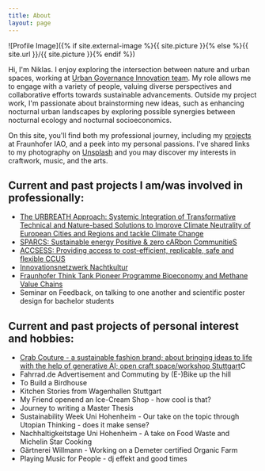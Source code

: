 ```yaml
---
title: About
layout: page
---
```

![Profile Image]({% if site.external-image %}{{ site.picture }}{% else %}{{ site.url }}/{{ site.picture }}{% endif %})

<p>Hi, I'm Niklas. I enjoy exploring the intersection between nature and urban spaces, working at <a href="https://www.iao.fraunhofer.de/>Fraunhofer IAO</a> within the Urban Systems Engineering and <a href="https://www.muse.iao.fraunhofer.de/de/ueber_uns/team_stadtsystemgestaltung.html>Urban Governance Innovation team</a>. My role allows me to engage with a variety of people, valuing diverse perspectives and collaborative efforts towards sustainable advancements. Outside my project work, I'm passionate about brainstorming new ideas, such as enhancing nocturnal urban landscapes by exploring possible synergies between nocturnal ecology and nocturnal socioeconomics.</p>


<p>On this site, you'll find both my professional journey, including my <a href="https://drive.google.com/file/d/1CsroAjRd4nupAy5cM3a1FllBr1IMsjbN/view?usp=drive_link>CV</a> and details about my <a href="https://nikefn.github.io//projects>projects</a> at Fraunhofer IAO, and a peek into my personal passions. I've shared links to my photography on <a href="https://unsplash.com/de/@neffler">Unsplash</a> and you may discover my interests in craftwork, music, and the arts.</p>


<h2>Current and past projects I am/was involved in professionally:</h2>

<ul>
	<li><a href="https://nikefn.github.io//urbreath">The URBREATH Approach: Systemic Integration of Transformative Technical and Nature-based Solutions to Improve Climate Neutrality of European Cities and Regions and tackle Climate Change</a></li>
	<li><a href="https://nikefn.github.io//sparcs">SPARCS: Sustainable energy Positive & zero cARbon CommunitieS</a></li>
<li><a href="https://nikefn.github.io//accsess">ACCSESS: Providing access to cost-efficient, replicable, safe and flexible CCUS</a></li>
<li><a href="https://digitalakademie-bw.de/startschuss-innovationsnetzwerk-nachtkultur/">Innovationsnetzwerk Nachtkultur</a></li>
<li><a href="https://www.fraunhofer.de/de/forschung/fraunhofer-strategische-forschungsfelder/biooekonomie.html">Fraunhofer Think Tank Pioneer Programme Bioeconomy and Methane Value Chains</a></li>
<li>Seminar on Feedback, on talking to one another and scientific poster design for bachelor students</li>
</ul>

<h2>Current and past projects of personal interest and hobbies:</h2>

<ul>
	<li><a href="https://nikefn.github.io//crabcouture">Crab Couture - a sustainable fashion brand; about bringing ideas to life with the help of generative AI; open craft space/workshop Stuttgart</a>C</li>
	<li>Fahrrad.de Advertisement and Commuting by (E-)Bike up the hill</li>
	<li>To Build a Birdhouse</li>
	<li>Kitchen Stories from Wagenhallen Stuttgart</li>
	<li>My Friend openend an Ice-Cream Shop - how cool is that?</li>
	<li>Journey to writing a Master Thesis</li>
	<li>Sustainability Week Uni Hohenheim - Our take on the topic through Utopian Thinking - does it make sense?</li>
	<li>Nachhaltigkeitstage Uni Hohenheim - A take on Food Waste and Michelin Star Cooking</li>
	<li>Gärtnerei Willmann - Working on a Demeter certified Organic Farm</li>
	<li>Playing Music for People - dj effekt and good times</li>
</ul>
